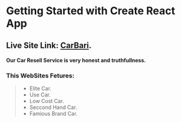 # Getting Started with Create React App

## Live Site Link: [CarBari](https://as-12-ph.web.app).

#### Our Car Resell Service is very honest and truthfullness.

### This WebSites Fetures:

> - Elite Car.
> - Use Car.
> - Low Cost Car.
> - Seccond Hand Car.
> - Famious Brand Car.
